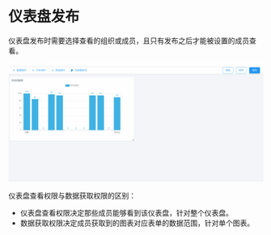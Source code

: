 # 仪表盘发布

仪表盘发布时需要选择查看的组织或成员，且只有发布之后才能被设置的成员查看。

![发布步骤](./images/publish.gif)

仪表盘查看权限与数据获取权限的区别：

- 仪表盘查看权限决定那些成员能够看到该仪表盘，针对整个仪表盘。
- 数据获取权限决定成员获取到的图表对应表单的数据范围，针对单个图表。

